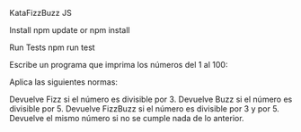 KataFizzBuzz JS

Install
npm update or npm install

Run Tests
npm run test


Escribe un programa que imprima los números del 1 al 100:

Aplica las siguientes normas:

Devuelve Fizz si el número es divisible por 3.
Devuelve Buzz si el número es divisible por 5.
Devuelve FizzBuzz si el número es divisible por 3 y por 5.
Devuelve el mismo número si no se cumple nada de lo anterior.
